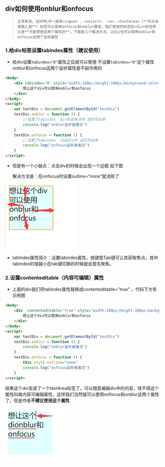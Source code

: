## div如何使用onblur和onfocus

> `正常来说，在HTML中一般有<input> ，<select>， <a>，<textArea>（**可点击或输入类**）标签可以使用onfocus和onblur属性，我们常用的标签如<div>标签默认是**不能使用这两个属性的**，下面有几个解决办法，让div也可以使用onblur和onfocus这两个监听属性`

### 1.给div标签设置tabindex属性（建议使用）

- 给div设置`tabindex="0"`属性之后就可以使用    不设置`tabindex="0"`这个属性onblur和onfocus这两个监听属性是不起作用的

```html
<body>
    <div tabindex="0" style="width:100px;height:100px;background-color: lightcyan" id="textDiv">
        想让这个div可以使用onblur和onfocus
    </div>
</body>
<script>
    var textDiv = document.getElementById("textDiv")
    textDiv.onblur = function () {
        //设置了tabindex  div失去焦点时 会打印出来
        console.log("onblur监听被激活")
    }
    textDiv.onfocus = function () {
        //设置了tabindex  点击div时 会打印出来
        console.log("onfocus监听被激活")
    }
</script>
```

- 但是有一个小缺点：点击div的时候会出现一个边框  如下图

  解决方法是：在onfocus时设置outline=“none”就消除了

![4](/blogItems/Question/1/4.png)

- tabIndex属性简介：设置tabindex属性，按键盘Tab键可让其获取焦点，其中tabindex的值越小在tab键切换的时候就会首先聚焦。

### 2.设置contenteditable（内容可编辑）属性

- 上面的div我们将tabIndex属性替换成contenteditable="true" ，代码下方有示例图

```html
<body>
    <div  contenteditable="true" style="width:100px;height:100px;background-color: lightcyan" id="textDiv">
        想让这个div可以使用onblur和onfocus
    </div>
</body>
<script>
    var textDiv = document.getElementById("textDiv")
    textDiv.onblur = function () {
        console.log("onblur监听被激活")
    }
    textDiv.onfocus = function () {
        this.style.outline="none"
        console.log("onfocus监听被激活")
    }
</script>
```

​	结果这个div变成了一个textArea标签了，可以随意编辑div中的内容，怪不得这个属性叫做内容可编辑属性，这样我们当然就可以使用onfocus和onblur这两个属性了，但是作者**不建议使用这个属性**



![7](/blogItems/Question/1/7.png)